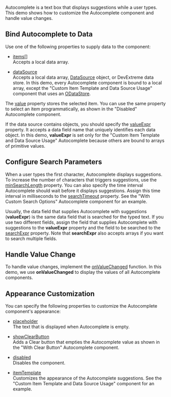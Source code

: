 Autocomplete is a text box that displays suggestions while a user types. This demo shows how to customize the Autocomplete component and handle value changes.

## Bind Autocomplete to Data

Use one of the following properties to supply data to the component:

* [items[]](/Documentation/ApiReference/UI_Components/dxAutocomplete/Configuration/items/)             
Accepts a local data array.

* [dataSource](/Documentation/ApiReference/UI_Components/dxAutocomplete/Configuration/#dataSource)            
Accepts a local data array, [DataSource](/Documentation/ApiReference/Data_Layer/DataSource/) object, or DevExtreme data store. In this demo, every Autocomplete component is bound to a local array, except the "Custom Item Template and Data Source Usage" component that uses an [ODataStore](/Documentation/ApiReference/Data_Layer/ODataStore/).

The [value](/Documentation/ApiReference/UI_Components/dxAutocomplete/Configuration/#value) property stores the selected item. You can use the same property to select an item programmatically, as shown in the "Disabled" Autocomplete component.

If the data source contains objects, you should specify the [valueExpr](/Documentation/ApiReference/UI_Components/dxAutocomplete/Configuration/#valueExpr) property. It accepts a data field name that uniquely identifies each data object. In this demo, **valueExpr** is set only for the "Custom Item Template and Data Source Usage" Autocomplete because others are bound to arrays of primitive values.

## Configure Search Parameters

When a user types the first character, Autocomplete displays suggestions. To increase the number of characters that triggers suggestions, use the [minSearchLength](/Documentation/ApiReference/UI_Components/dxAutocomplete/Configuration/#minSearchLength) property. You can also specify the time interval Autocomplete should wait before it displays suggestions. Assign this time interval in milliseconds to the [searchTimeout](/Documentation/ApiReference/UI_Components/dxAutocomplete/Configuration/#searchTimeout) property. See the "With Custom Search Options" Autocomplete component for an example.

Usually, the data field that supplies Autocomplete with suggestions (**valueExpr**) is the same data field that is searched for the typed text. If you use two different fields, assign the field that supplies Autocomplete with suggestions to the **valueExpr** property and the field to be searched to the [searchExpr](/Documentation/ApiReference/UI_Components/dxAutocomplete/Configuration/#searchExpr) property. Note that **searchExpr** also accepts arrays if you want to search multiple fields.

## Handle Value Change

To handle value changes, implement the [onValueChanged](/Documentation/ApiReference/UI_Components/dxAutocomplete/Configuration/#onValueChanged) function. In this demo, we use **onValueChanged** to display the values of all Autocomplete components.

## Appearance Customization

You can specify the following properties to customize the Autocomplete component's appearance:

* [placeholder](/Documentation/ApiReference/UI_Components/dxAutocomplete/Configuration/#placeholder)             
The text that is displayed when Autocomplete is empty. 

* [showClearButton](/Documentation/ApiReference/UI_Components/dxAutocomplete/Configuration/#showClearButton)            
Adds a Clear button that empties the Autocomplete value as shown in the "With Clear Button" Autocomplete component. 

* [disabled](/Documentation/ApiReference/UI_Components/dxAutocomplete/Configuration/#disabled)            
Disables the component.

* [itemTemplate](/Documentation/ApiReference/UI_Components/dxAutocomplete/Configuration/#itemTemplate)            
Customizes the appearance of the Autocomplete suggestions. See the "Custom Item Template and Data Source Usage" component for an example.

